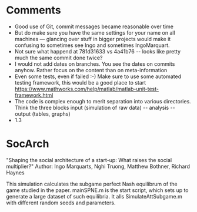 # Comments #

* Good use of Git, commit messages became reasonable over time
* But do make sure you have the same settings for your name on all machines — glancing over stuff in bigger projects would make it confusing to sometimes see Ingo and sometimes IngoMarquart.
* Not sure what happend at 781d31633 vs 4a41b76 -- looks like pretty much the same commit done twice?
* I would not add dates on branches. You see the dates on commits anyhow. Rather focus on the content than on meta-information
* Even some tests, even if failed :-) Make sure to use some automated testing framework, this would be a good place to start https://www.mathworks.com/help/matlab/matlab-unit-test-framework.html
* The code is complex enough to merit separation into various directories. Think the three blocks input (simulation of raw data) -- analysis -- output (tables, graphs)
* 1.3


# SocArch

"Shaping the social architecture of a start-up: What raises the social multiplier?" 
Author: Ingo Marquarts, Nghi Truong, Matthew Bothner, Richard Haynes

This simulation calculates the subgame perfect Nash equilibrum of the game studied in the paper.
mainSPNE.m is the start script, which sets up to generate a large dataset of such equilibria.
It alls SimulateAttSubgame.m with different random seeds and parameters.
